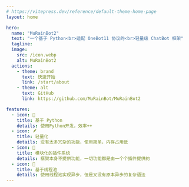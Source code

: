 ```yaml
---
# https://vitepress.dev/reference/default-theme-home-page
layout: home

hero:
  name: "MuRainBot2"
  text: "一个基于 Python<br>适配 OneBot11 协议的<br>轻量级 ChatBot 框架"
  tagline: 
  image:
    src: /icon.webp
    alt: MuRainBot2
  actions:
    - theme: brand
      text: 快速开始
      link: /start/about
    - theme: alt
      text: GitHub
      link: https://github.com/MuRainBot/MuRainBot2

features:
  - icon: 🚀
    title: 基于 Python
    details: 使用Python开发，效率++
  - icon: 🪶
    title: 轻量化
    details: 没有太多冗杂的功能，使用简单，内存占用低
  - icon: 🧩
    title: 模块化的插件系统
    details: 框架本身不提供功能，一切功能都是由一个个插件提供的
  - icon: 🔁
    title: 基于线程池
    details: 使用线程池实现异步，但是又没有原本异步的复杂语法
---
```


<script setup>
import { onMounted } from 'vue';
// Import confetti using import syntax
import confetti from 'canvas-confetti';

onMounted(() => {
  if (typeof window !== 'undefined' && typeof document !== 'undefined') {
    // Trigger confetti
    confetti({
      particleCount: 100,
      spread: 170,
      origin: { y: 0.6 },
    });
    console.log('Confetti triggered');
  }
});
</script>

<Confetti />

<style>
.VPHomeHero {
  --vp-home-hero-name-color: transparent;
  --vp-home-hero-name-background: -webkit-linear-gradient(120deg, rgb(14, 190, 255) 50%, rgb(255, 66, 179));
  --vp-home-hero-image-background-image: linear-gradient(-45deg, rgb(14, 190, 255) 50%, rgb(255, 66, 179) 50%);
  --vp-home-hero-image-filter: blur(44px);
  position: relative;
}

/* 图片样式 */
.VPImage.image-src {
  -webkit-mask-image: radial-gradient(circle, rgba(0, 0, 0, 1) 60%, rgba(0, 0, 0, 0) 100%);
  border-radius: 30px;
  transform: translate(-50%, -50%); /* 修正定位基准 */
  transform-origin: center center; /* 放大基准点为中心 */
  transition: all 0.3s; /* 平滑过度 */
}

/* 鼠标悬停时图片放大 */
.VPImage.image-src:hover {
  transform: translate(-50%, -50%) scale(1.1); /* 放大时保持居中 */
  border-radius: 34px;
}

/* 背景呼吸灯效果 */
.image-bg {
  content: "";
  position: absolute;
  top: 50%;
  left: 50%;
  width: 150%;
  height: 150%;
  border-radius: 50%;
  transform: translate(-50%, -50%) scale(1); /* 初始缩放 */
  animation: breathe-nonlinear 3s infinite alternate; /* 初始动画 */
  z-index: -1; /* 确保背景在图片后面 */
}

@keyframes breathe-nonlinear {
  0% {
    transform: translate(-50%, -50%) scale(0.9); /* 初始状态 */
    opacity: 1;
  }
  100% {
    transform: translate(-50%, -50%) scale(1.1);
    opacity: 0.9;
  }
}

.VPImage.image-src:hover ~ .image-bg {
  transform: translate(-50%, -50%) scale(1.2); /* 背景放大 */
}

/* 响应式设置 */
@media (min-width: 640px) {
  .image-bg {
    filter: blur(56px);
  }
}

@media (min-width: 960px) {
  .image-bg {
    filter: blur(68px);
  }
}
</style>

<script>
  if (typeof window !== "undefined") {
    // 随机化动画时长和缩放倍数
    window.addEventListener('DOMContentLoaded', () => {
      const imageBg = document.querySelector('.image-bg');
      
      // 随机设置动画时长 (在 2s 到 5s 之间)
      const randomDuration = (Math.random() * 3 + 2).toFixed(2) + 's';
      imageBg.style.animationDuration = randomDuration;
      
      // 随机设置动画的关键帧变化
      const randomScale = (Math.random() * 0.1 + 0.9).toFixed(2);
      const randomScale2 = (Math.random() * 0.1 + 1.15).toFixed(2);
      
      const keyframes = `
        @keyframes breathe-nonlinear {
          0% {
              transform: translate(-50%, -50%) scale(${randomScale}); /* 初始状态 */
              opacity: 1;
            }
          100% {
              transform: translate(-50%, -50%) scale(${randomScale2});
              opacity: 0.9;
            }
          }
        `;
        
      // 动态注入新的 @keyframes 动画
      const styleSheet = document.createElement("style");
      styleSheet.type = "text/css";
      styleSheet.innerText = keyframes;
      document.head.appendChild(styleSheet);
    });
  }
</script>

